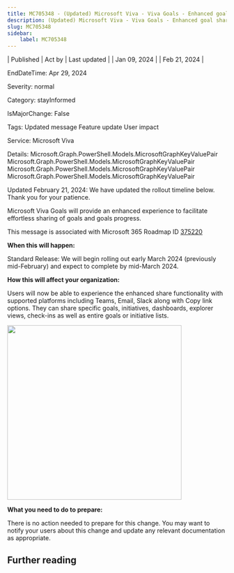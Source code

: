 ```yaml
---
title: MC705348 - (Updated) Microsoft Viva - Viva Goals - Enhanced goal sharing experience
description: (Updated) Microsoft Viva - Viva Goals - Enhanced goal sharing experience
slug: MC705348
sidebar:
    label: MC705348
---
```



| Published | Act by | Last updated |
| Jan 09, 2024 |  | Feb 21, 2024 |

EndDateTime: Apr 29, 2024

Severity: normal

Category: stayInformed

IsMajorChange: False

Tags: Updated message Feature update User impact

Service: Microsoft Viva

Details: Microsoft.Graph.PowerShell.Models.MicrosoftGraphKeyValuePair Microsoft.Graph.PowerShell.Models.MicrosoftGraphKeyValuePair Microsoft.Graph.PowerShell.Models.MicrosoftGraphKeyValuePair Microsoft.Graph.PowerShell.Models.MicrosoftGraphKeyValuePair

<p>Updated February 21, 2024: We have updated the rollout timeline below. Thank you for your patience.</p><p>Microsoft Viva Goals will provide an enhanced experience to facilitate effortless sharing of goals and goals progress.</p><p>This message is associated with Microsoft 365 Roadmap ID <a href="https://www.microsoft.com/microsoft-365/roadmap?filters=&amp;searchterms=375220" target="_blank">375220</a></p><p><b>When this will happen:</b></p><p>Standard Release: We will begin rolling out early March 2024 (previously mid-February) and expect to complete by mid-March 2024.</p><p><b>How this will affect your organization:</b></p><p>Users will now be able to experience the enhanced share functionality with supported platforms including Teams, Email, Slack along with Copy link options. They can share specific goals, initiatives, dashboards, explorer views, check-ins as well as entire goals or initiative lists.</p><p><img src="https://img-prod-cms-rt-microsoft-com.akamaized.net/cms/api/am/imageFileData/RW1gfhp?ver=b584" style="width: 400px;"><br></p><p><b>What you need to do to prepare:</b></p><p>There is no action needed to prepare for this change. You may want to notify your users about this change and update any relevant documentation as appropriate.</p>

## Further reading
